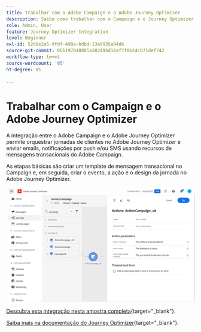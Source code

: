 ```yaml
---
title: Trabalhar com o Adobe Campaign e o Adobe Journey Optimizer
description: Saiba como trabalhar com o Campaign e o Journey Optimizer
role: Admin, User
feature: Journey Optimizer Integration
level: Beginner
exl-id: 52d8e2a5-9fdf-498a-bdbd-13a9935a94d6
source-git-commit: 061197048885a30249bd18af7f8b24cb71def742
workflow-type: tm+mt
source-wordcount: '95'
ht-degree: 0%

---
```


# Trabalhar com o Campaign e o Adobe Journey Optimizer

A integração entre o Adobe Campaign e o Adobe Journey Optimizer permite orquestrar jornadas de clientes no Adobe Journey Optimizer e enviar emails, notificações por push e/ou SMS usando recursos de mensagens transacionais do Adobe Campaign.

As etapas básicas são criar um template de mensagem transacional no Campaign e, em seguida, criar o evento, a ação e o design da jornada no Adobe Journey Optimizer.


![](assets/ajo-integration.png)


[Descubra esta integração nesta amostra completa](https://experienceleague.adobe.com/docs/journey-optimizer/using/orchestrate-journeys/about-journey-building/using-adobe-campaign-classic.html){target="_blank"}.


[Saiba mais na documentação do Journey Optimizer](https://experienceleague.adobe.com/docs/journey-optimizer/using/orchestrate-journeys/about-journey-building/using-adobe-campaign-classic.html){target="_blank"}.
